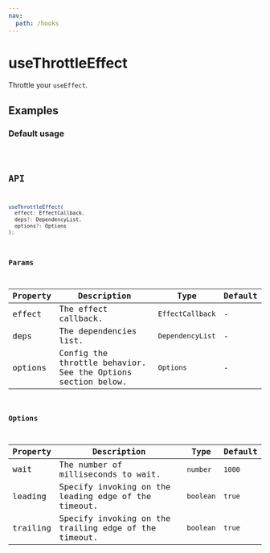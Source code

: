 ```yaml
---
nav:
  path: /hooks
---
```


# useThrottleEffect

Throttle your `useEffect`.

## Examples

### Default usage

<code src="./demo/demo1.tsx" />

## API

```typescript
useThrottleEffect(
  effect: EffectCallback,
  deps?: DependencyList,
  options?: Options
);
```

### Params

| Property | Description                                                  | Type             | Default |
| -------- | ------------------------------------------------------------ | ---------------- | ------- |
| effect   | The effect callback.                                         | `EffectCallback` | -       |
| deps     | The dependencies list.                                       | `DependencyList` | -       |
| options  | Config the throttle behavior. See the Options section below. | `Options`        | -       |

### Options

| Property | Description                                           | Type      | Default |
| -------- | ----------------------------------------------------- | --------- | ------- |
| wait     | The number of milliseconds to wait.                   | `number`  | `1000`  |
| leading  | Specify invoking on the leading edge of the timeout.  | `boolean` | `true`  |
| trailing | Specify invoking on the trailing edge of the timeout. | `boolean` | `true`  |
